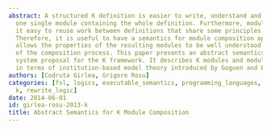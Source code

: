 ```yaml
---
abstract: A structured K definition is easier to write, understand and debug than
  one single module containing the whole definition. Furthermore, modularization makes
  it easy to reuse work between definitions that share some principles or features.
  Therefore, it is useful to have a semantics for module composition operations that
  allows the properties of the resulting modules to be well understood at every step
  of the composition process. This paper presents an abstract semantics for a module
  system proposal for the K framework. It describes K modules and module transformations
  in terms of institution-based model theory introduced by Goguen and Burstall.
authors: [Codruta Girlea, Grigore Rosu]
categories: [fsl, logics, executable_semantics, programming_languages, semantics,
  k, rewrite_logic]
date: 2014-06-01
id: girlea-rosu-2013-k
title: Abstract Semantics for K Module Composition
---
```

